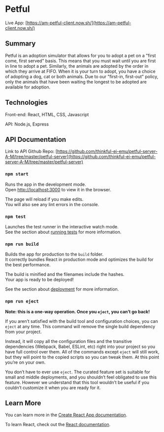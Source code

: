 # Petful

Live App: [https://am-petful-client.now.sh/](https://am-petful-client.now.sh/) 

## Summary

Petful is an adoption simulator that allows for you to adopt a pet on a "first come, first served" basis. This means that you must wait until you are first in line to adopt a pet. Similarly, the animals are adopted by the order in which they arrive at FIFO. When it is your turn to adopt, you have a choice of adopting a dog, cat or both animals. Due to our "first-in, first-out" policy, only the animals that have been waiting the longest to be adopted are available for adoption.

## Technologies
Front-end: React, HTML, CSS, Javascript

API: Node.js, Express

## API Documentation

Link to API Github Repo: [https://github.com/thinkful-ei-emu/petful-server-A-M/tree/master/petful-server](https://github.com/thinkful-ei-emu/petful-server-A-M/tree/master/petful-server)


### `npm start`

Runs the app in the development mode.<br>
Open [http://localhost:3000](http://localhost:3000) to view it in the browser.

The page will reload if you make edits.<br>
You will also see any lint errors in the console.

### `npm test`

Launches the test runner in the interactive watch mode.<br>
See the section about [running tests](https://facebook.github.io/create-react-app/docs/running-tests) for more information.

### `npm run build`

Builds the app for production to the `build` folder.<br>
It correctly bundles React in production mode and optimizes the build for the best performance.

The build is minified and the filenames include the hashes.<br>
Your app is ready to be deployed!

See the section about [deployment](https://facebook.github.io/create-react-app/docs/deployment) for more information.

### `npm run eject`

**Note: this is a one-way operation. Once you `eject`, you can’t go back!**

If you aren’t satisfied with the build tool and configuration choices, you can `eject` at any time. This command will remove the single build dependency from your project.

Instead, it will copy all the configuration files and the transitive dependencies (Webpack, Babel, ESLint, etc) right into your project so you have full control over them. All of the commands except `eject` will still work, but they will point to the copied scripts so you can tweak them. At this point you’re on your own.

You don’t have to ever use `eject`. The curated feature set is suitable for small and middle deployments, and you shouldn’t feel obligated to use this feature. However we understand that this tool wouldn’t be useful if you couldn’t customize it when you are ready for it.

## Learn More

You can learn more in the [Create React App documentation](https://facebook.github.io/create-react-app/docs/getting-started).

To learn React, check out the [React documentation](https://reactjs.org/).


